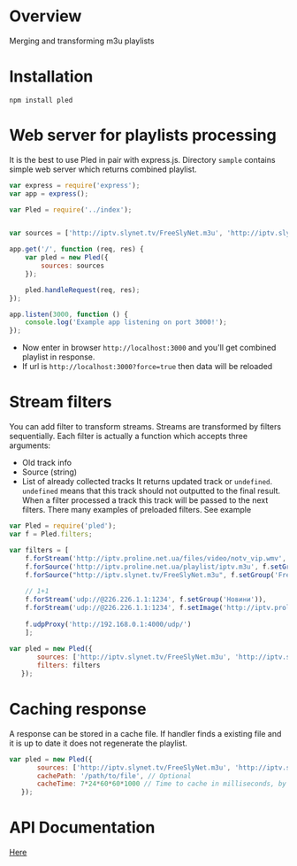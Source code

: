 # Overview
Merging and transforming m3u playlists

# Installation

`npm install pled`

# Web server for playlists processing

It is the best to use Pled in pair with express.js. Directory `sample` contains simple web server which returns combined playlist.

```javascript
var express = require('express');
var app = express();

var Pled = require('../index');


var sources = ['http://iptv.slynet.tv/FreeSlyNet.m3u', 'http://iptv.slynet.tv/FreeBestTV.m3u'];

app.get('/', function (req, res) {
    var pled = new Pled({
        sources: sources
    });

    pled.handleRequest(req, res);
});

app.listen(3000, function () {
    console.log('Example app listening on port 3000!');
});

```

* Now enter in browser `http://localhost:3000` and you'll get combined playlist in response. 
* If url is `http://localhost:3000?force=true` then data will be reloaded

# Stream filters
You can add filter to transform streams. Streams are transformed by filters sequentially.
Each filter is actually a function which accepts three arguments:
- Old track info
- Source (string)
- List of already collected tracks
It returns updated track or `undefined`. `undefined` means that this track should not outputted to the final result. When a filter processed a track this track will be passed to the next filters.
There many examples of preloaded filters. See example

```javascript
var Pled = require('pled');
var f = Pled.filters;

var filters = [
    f.forStream('http://iptv.proline.net.ua/files/video/notv_vip.wmv', f.remove),
    f.forSource('http://iptv.proline.net.ua/playlist/iptv.m3u', f.setGroup('Інші')),
    f.forSource("http://iptv.slynet.tv/FreeSlyNet.m3u", f.setGroup('FreeSlyNet')),
    
    // 1+1
    f.forStream('udp://@226.226.1.1:1234', f.setGroup('Новини')),
    f.forStream('udp://@226.226.1.1:1234', f.setImage('http://iptv.proline.net.ua/images/channel/1plus1.jpg')),
        
    f.udpProxy('http://192.168.0.1:4000/udp/')    
    ];
    
var pled = new Pled({
       sources: ['http://iptv.slynet.tv/FreeSlyNet.m3u', 'http://iptv.slynet.tv/FreeBestTV.m3u'],
       filters: filters
   });
```

# Caching response
A response can be stored in a cache file. If handler finds a existing file and it is up to date it does not regenerate the playlist.

```javascript
var pled = new Pled({
       sources: ['http://iptv.slynet.tv/FreeSlyNet.m3u', 'http://iptv.slynet.tv/FreeBestTV.m3u'],
       cachePath: '/path/to/file', // Optional
       cacheTime: 7*24*60*60*1000 // Time to cache in milliseconds, by default 5 days
   });
```

# API Documentation

[Here](api.md)
